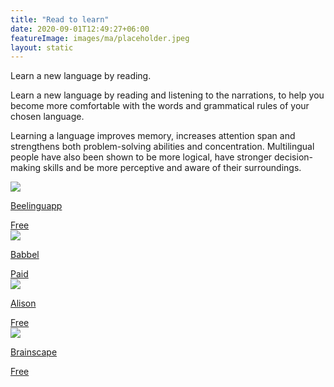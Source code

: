 ```yaml
---
title: "Read to learn"
date: 2020-09-01T12:49:27+06:00
featureImage: images/ma/placeholder.jpeg
layout: static
---
```


Learn a new language by reading.

Learn a new language by reading and listening to the narrations, to help you become more comfortable with the words and grammatical rules of your chosen language.

Learning a language improves memory, increases attention span and strengthens both problem-solving abilities and concentration. Multilingual people have also been shown to be more logical, have stronger decision-making skills and be more perceptive and aware of their surroundings.

<a class="ma-link" href="https://beelinguapp.com/"><div class="ma-card ma-card-Learning"><div class="ma-icon"><img src ="/images/Icon-check - learning - opacity.svg"/></div><div class="ma-name"><p>Beelinguapp</p></div><div class="ma-paid-text"><span>Free</span></div></div></a><a class="ma-link" href="https://www.babbel.com/en/magazine/which-language-should-you-learn-quiz"><div class="ma-card ma-card-Learning"><div class="ma-icon"><img src ="/images/Icon-pound - learning - opacity.svg"/></div><div class="ma-name"><p>Babbel</p></div><div class="ma-paid-text"><span>Paid</span></div></div></a><a class="ma-link" href="https://alison.com/courses/language?utm_source=alison_user&utm_medium=affiliates&utm_campaign=24567325"><div class="ma-card ma-card-Learning"><div class="ma-icon"><img src ="/images/Icon-check - learning - opacity.svg"/></div><div class="ma-name"><p>Alison</p></div><div class="ma-paid-text"><span>Free</span></div></div></a><a class="ma-link" href="https://www.brainscape.com/academy/reading-foreign-languages-learn-study/"><div class="ma-card ma-card-Learning"><div class="ma-icon"><img src ="/images/Icon-check - learning - opacity.svg"/></div><div class="ma-name"><p>Brainscape</p></div><div class="ma-paid-text"><span>Free</span></div></div></a>  

<br/><br/>






